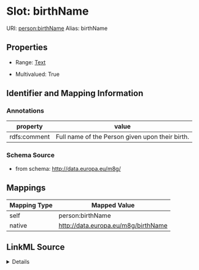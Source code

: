 

# Slot: birthName 



URI: [person:birthName](http://www.w3.org/ns/person#birthName)
Alias: birthName

<!-- no inheritance hierarchy -->








## Properties

* Range: [Text](Text.md)

* Multivalued: True





## Identifier and Mapping Information





### Annotations

| property | value |
| --- | --- |
| rdfs:comment | Full name of the Person given upon their birth. || rdfs:isDefinedBy | http://www.w3.org/ns/person# || skos:scopeNote | The birth name may apply to the surname, the given name, or the entire name. Where births are required to be officially registered, the entire name entered onto a births register or birth certificate may by that fact alone become the person's legal name. See Wikipedia Birth name page. All data associated with an individual are subject to change. Names can change for a variety of reasons, either formally or informally, and new information may come to light that means that a correction or clarification can be made to an existing record. Birth names tend to be persistent however and for this reason they are recorded by some public sector information systems. There is no granularity for birth name - the full name should be recorded in a single field. |



### Schema Source


* from schema: http://data.europa.eu/m8g/




## Mappings

| Mapping Type | Mapped Value |
| ---  | ---  |
| self | person:birthName |
| native | http://data.europa.eu/m8g/birthName |




## LinkML Source

<details>
```yaml
name: birthName
annotations:
  rdfs:comment:
    tag: rdfs:comment
    value: Full name of the Person given upon their birth.
  rdfs:isDefinedBy:
    tag: rdfs:isDefinedBy
    value: http://www.w3.org/ns/person#
  skos:scopeNote:
    tag: skos:scopeNote
    value: The birth name may apply to the surname, the given name, or the entire
      name. Where births are required to be officially registered, the entire name
      entered onto a births register or birth certificate may by that fact alone become
      the person's legal name. See Wikipedia Birth name page. All data associated
      with an individual are subject to change. Names can change for a variety of
      reasons, either formally or informally, and new information may come to light
      that means that a correction or clarification can be made to an existing record.
      Birth names tend to be persistent however and for this reason they are recorded
      by some public sector information systems. There is no granularity for birth
      name - the full name should be recorded in a single field.
from_schema: http://data.europa.eu/m8g/
rank: 1000
domain: Person
slot_uri: person:birthName
alias: birthName
range: Text
multivalued: true

```
</details>